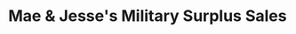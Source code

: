 ---
title: "Mae & Jesse's Military Surplus Sales"
url: /radcliff/mae-und-jesses-military-surplus-sales/
shop: Militär
---
